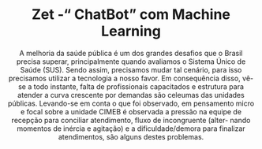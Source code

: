 <h1 align="center"> Zet -“ ChatBot” com Machine Learning </h1>
<p align="center">A melhoria da saúde pública é um dos grandes desafios que o Brasil precisa superar, 
    principalmente quando avaliamos o Sistema Único de Saúde (SUS). Sendo assim, precisamos mudar tal cenário, 
    para isso precisamos utilizar a tecnologia a nosso favor. Em consequência disso, vê-se a todo instante, 
    falta de profissionais capacitados e estrutura para atender a curva crescente por demandas são celeumas das
    unidades públicas. Levando-se em conta o que foi observado, em pensamento micro e focal sobre a unidade 
    CIMEB é observada a pressão na equipe de recepção para conciliar atendimento, fluxo de incongruente (alter-
    nando momentos de inércia e agitação) e a dificuldade/demora para finalizar atendimentos, são alguns destes 
    problemas.</p>
